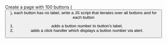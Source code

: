 Create a page with 100 buttons (<button>), each button has no label,
 write a JS script that iterates over all buttons
 and for each button
 1) adds a button number to button’s label,
 2) adds a click handler which displays a button number via alert.
